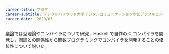 ```yaml
---
career-title: 学部生
career-subtitle: デジタルハリウッド大学デジタルコミュニケーション学部デジタルコンテンツ学科
career-date: ~2020/03
---
```


[卒論](https://drive.google.com/file/d/1n_1Ufhujgff71lyc9ViEyI7EsS_vDotn/view?usp=sharing)では型理論やコンパイラについて研究，Haskell で自作の C コンパイラを開発し，圏論との関係性から関数プログラミングでコンパイラを開発することの優位性について説いた。
